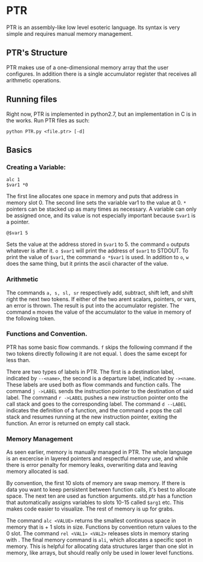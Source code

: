 # PTR

PTR is an assembly-like low level esoteric language. Its 
syntax is very simple and requires manual memory management.

## PTR's Structure

PTR makes use of a one-dimensional memory array that the user
configures. In addition there is a single accumulator register
that receives all arithmetic operations.

## Running files

Right now, PTR is implemented in python2.7, but an implementation in
C is in the works. Run PTR files as such:
```
python PTR.py <file.ptr> [-d]
```

## Basics

### Creating a Variable:
```
alc 1
$var1 *0
```

The first line allocates one space in memory and puts that address in memory
slot 0. The second line sets the variable var1 to the value at 0.
```*``` pointers can be stacked up as many times as necessary. A variable
can only be assigned once, and its value is not especially important because
```$var1``` is a pointer. 
```
@$var1 5
```
Sets the value at the address stored in ```$var1``` to 5. 
the command ```o``` outputs whatever is after it. ```o $var1``` will print the
address of ```$var1``` to STDOUT. To print the value of ```$var1```, the command 
```o *$var1``` is used. In addition to ```o```, ```w``` does the same thing, but
it prints the ascii character of the value.

### Arithmetic
The commands ```a, s, sl, sr``` respectively add, subtract, shift left, and shift
right the next two tokens. If either of the two arent scalars, pointers, or vars, 
an error is thrown. The result is put into the accumulator register. The command ```m```
moves the value of the accumulator to the value in memory of the following token.

### Functions and Convention.
PTR has some basic flow commands. ```f``` skips the following command if the two
tokens directly following it are not equal. ```l``` does the same except for less 
than.

There are two types of labels in PTR. The first is a destination label, indicated
by ```--<name>```, the second is a departure label, indicated by ```-><name```.
These labels are used both as flow commands and function calls. The command ```j ->LABEL```
sends the instruction pointer to the destination of said label. The command ```r ->LABEL```
pushes a new instruction pointer onto the call stack and goes to the corresponding label.
The command ```d --LABEL``` indicates the definition of a function, and the command
```e``` pops the call stack and resumes running at the new instruction pointer, exiting
the function. An error is returned on empty call stack.

### Memory Management
As seen earlier, memory is manually managed in PTR. The whole language is an excercise
in layered pointers and respectful memory use, and while there is error penalty for memory
leaks, overwriting data and leaving memory allocated is sad.

By convention, the first 10 slots of memory are swap memory. If there is data you want to keep
persistent between function calls, it's best to allocate space. The next
ten are used as function arguments. std.ptr has a function that automatically assigns variables
to slots 10-15 called ```$arg1``` etc. This makes code easier to visualize. The rest of memory
is up for grabs.

The command ```alc <VALUE>``` returns the smallest continuous space in memory that is <VALUE> + 1 slots
  in size. Functions by convention return values to the 0 slot. The command ```rel <VAL1> <VAL2>```
  releases <VAL2> slots in memory staring with <VAR1>. The final memory command is ```ali```, which 
  allocates a specific spot in memory. This is helpful for allocating data structures larger than
  one slot in memory, like arrays, but should really only be used in lower level functions.
  
  
